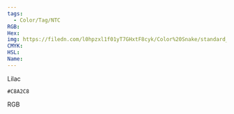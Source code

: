```yaml
---
tags:
  - Color/Tag/NTC
RGB:
Hex:
img: https://filedn.com/l0hpzxl1f01yT7GHxtF8cyk/Color%20Snake/standard_csv_to_svg/%23/C8A2C8.svg
CMYK:
HSL:
Name:
---
```

Lilac
```palette
#C8A2C8
```
RGB
